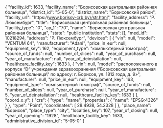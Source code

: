 {
    "facility_id": 1633,
    "facility_name": "Борисовская центральная районная больница",
    "district_id": "5-05-0",
    "district_name": "Борисовский район",
    "facility_url": "https:\/\/www.borisov-crb.by\/str.html",
    "facility_address": "Р. Люксембург",
    "title": "Борисовская центральная районная больница",
    "facility_type": "0",
    "ap_1": "70",
    "name": "Борисовская центральная районная больница",
    "state": "public institution",
    "stats": [],
    "med_id": 10218294,
    "address": "Р. Люксембург",
    "devices": [
        {
            "vin": null,
            "model": "VENTUM 64",
            "manufacturer": "Adani",
            "price_in_eur": null,
            "equipment_key": 162,
            "equipment_type": "компьютерный томограф",
            "source_of_funds": null,
            "number_of_slices": null,
            "year_of_purchase": null,
            "year_of_manufacture": null,
            "year_of_deinstallation": null,
            "healthcare_facility_key": 1633
        },
        {
            "vin": null,
            "model": "расположенного в корпусе “D” учреждения здравоохранения \\\"Борисовская центральная районная больница\\\" по адресу: г. Борисов, ул. 1812 года, д. 9»",
            "manufacturer": null,
            "price_in_eur": null,
            "equipment_key": 163,
            "equipment_type": "компьютерный томограф",
            "source_of_funds": null,
            "number_of_slices": null,
            "year_of_purchase": null,
            "year_of_manufacture": 5,
            "year_of_deinstallation": null,
            "healthcare_facility_key": 1633
        }
    ],
    "coord_x_y": {
        "crs": {
            "type": "name",
            "properties": {
                "name": "EPSG:4326"
            }
        },
        "type": "Point",
        "coordinates": [
            28.4938,
            54.2328
        ]
    },
    "place_name": "Борисов",
    "place_type": "city",
    "localties_key": 107,
    "year_of_closing": null,
    "year_of_opening": "1928",
    "healthcare_facility_key": 1633,
    "administrative_division_id": "5-05-0"
}